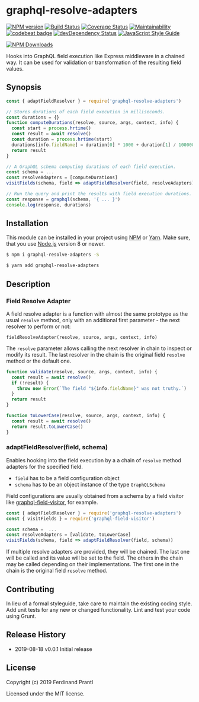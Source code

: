 # graphql-resolve-adapters

[![NPM version](https://badge.fury.io/js/graphql-resolve-adapters.png)](http://badge.fury.io/js/graphql-resolve-adapters)
[![Build Status](https://travis-ci.org/prantlf/graphql-resolve-adapters.png)](https://travis-ci.org/prantlf/graphql-resolve-adapters)
[![Coverage Status](https://coveralls.io/repos/github/prantlf/graphql-resolve-adapters/badge.svg?branch=master)](https://coveralls.io/github/prantlf/graphql-resolve-adapters?branch=master)
[![Maintainability](https://api.codeclimate.com/v1/badges/1e5c6e1dd2aa0533d8c6/maintainability)](https://codeclimate.com/github/prantlf/graphql-resolve-adapters/maintainability)
[![codebeat badge](https://codebeat.co/badges/06b7a3d1-3a39-4204-b829-e682169f2e98)](https://codebeat.co/projects/github-com-prantlf-graphql-resolve-adapters-master)
[![devDependency Status](https://david-dm.org/prantlf/graphql-resolve-adapters/dev-status.svg)](https://david-dm.org/prantlf/graphql-resolve-adapters#info=devDependencies)
[![JavaScript Style Guide](https://img.shields.io/badge/code_style-standard-brightgreen.svg)](https://standardjs.com)

[![NPM Downloads](https://nodei.co/npm/graphql-resolve-adapters.png?downloads=true&stars=true)](https://www.npmjs.com/package/graphql-resolve-adapters)

Hooks into GraphQL field execution like Express middleware in a chained way. It can be used for validation or transformation of the resulting field values.

## Synopsis

```js
const { adaptFieldResolver } = require('graphql-resolve-adapters')

// Stores durations of each field execution in milliseconds.
const durations = {}
function computeDurations(resolve, source, args, context, info) {
  const start = process.hrtime()
  const result = await resolve()
  const duration = process.hrtime(start)
  durations[info.fieldName] = duration[0] * 1000 + duration[1] / 1000000
  return result
}

// A GraphQL schema computing durations of each field execution.
const schema = ...
const resolveAdapters = [computeDurations]
visitFields(schema, field => adaptFieldResolver(field, resolveAdapters))

// Run the query and print the results with field execution durations.
const response = graphql(schema, '{ ... }')
console.log(response, durations)
```

## Installation

This module can be installed in your project using [NPM] or [Yarn]. Make sure, that you use [Node.js] version 8 or newer.

```sh
$ npm i graphql-resolve-adapters -S
```

```sh
$ yarn add graphql-resolve-adapters
```

## Description

### Field Resolve Adapter

A field resolve adapter is a function with almost the same prototype as the usual `resolve` method, only with an additional first parameter - the next resolver to perform or not:

    fieldResolveAdapter(resolve, source, args, context, info)

The `resolve` parameter allows calling the next resolver in chain to inspect or modify its result. The last resolver in the chain is the original field `resolve` method or the default one.

```js
function validate(resolve, source, args, context, info) {
  const result = await resolve()
  if (!result) {
    throw new Error(`The field "${info.fieldName}" was not truthy.`)
  }
  return result
}

function toLowerCase(resolve, source, args, context, info) {
  const result = await resolve()
  return result.toLowerCase()
}
```

### adaptFieldResolver(field, schema)

Enables hooking into the field execution by a a chain of `resolve` method adapters for the specified field.

* `field` has to be a field configuration object
* `schema` has to be an object instance of the type `GraphQLSchema`

Field configurations are usually obtained from a schema by a field visitor like [graphql-field-visitor], for example.

```js
const { adaptFieldResolver } = require('graphql-resolve-adapters')
const { visitFields } = require('graphql-field-visitor')

const schema =  ...
const resolveAdapters = [validate, toLowerCase]
visitFields(schema, field => adaptFieldResolver(field, schema))
```

If multiple resolve adapters are provided, they will be chained. The last one will be called and its value will be set to the field. The others in the chain may be called depending on their implementations. The first one in the chain is the original field `resolve` method.

## Contributing

In lieu of a formal styleguide, take care to maintain the existing coding style.  Add unit tests for any new or changed functionality. Lint and test your code using Grunt.

## Release History

* 2019-08-18   v0.0.1   Initial release

## License

Copyright (c) 2019 Ferdinand Prantl

Licensed under the MIT license.

[Node.js]: http://nodejs.org/
[NPM]: https://www.npmjs.com/
[Yarn]: https://yarnpkg.com/
[graphql-field-visitor]: https://github.com/prantlf/graphql-field-visitor
